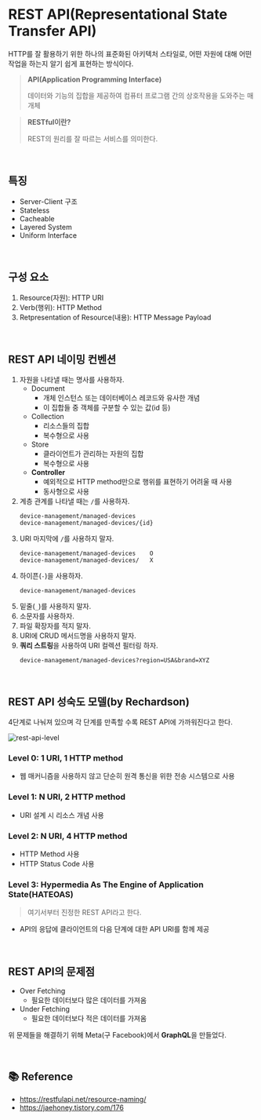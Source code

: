 # REST API(Representational State Transfer API)

HTTP를 잘 활용하기 위한 하나의 표준화된 아키텍처 스타일로, 어떤 자원에 대해 어떤 작업을 하는지 알기 쉽게 표현하는 방식이다.

> **API(Application Programming Interface)**
>
> 데이터와 기능의 집합을 제공하여 컴퓨터 프로그램 간의 상호작용을 도와주는 매개체

> **RESTful이란?**
>
> REST의 원리를 잘 따르는 서비스를 의미한다.

<br>

## 특징

- Server-Client 구조
- Stateless
- Cacheable
- Layered System
- Uniform Interface

<br>

## 구성 요소

1. Resource(자원): HTTP URI
2. Verb(행위): HTTP Method
3. Retpresentation of Resource(내용): HTTP Message Payload

<br>

## REST API 네이밍 컨벤션

1. 자원을 나타낼 때는 명사를 사용하자.
   - Document
     - 개체 인스턴스 또는 데이터베이스 레코드와 유사한 개념
     - 이 집합들 중 객체를 구분할 수 있는 값(id 등)
   - Collection
     - 리소스들의 집합
     - 복수형으로 사용
   - Store
     - 클라이언트가 관리하는 자원의 집합
     - 복수형으로 사용
   - **Controller**
     - 예외적으로 HTTP method만으로 행위를 표현하기 어려울 때 사용
     - 동사형으로 사용
2. 계층 관계를 나타낼 때는 `/`를 사용하자.
   ```
   device-management/managed-devices
   device-management/managed-devices/{id}
   ```
3. URI 마지막에 `/`를 사용하지 말자.
   ```
   device-management/managed-devices    O
   device-management/managed-devices/   X
   ```
4. 하이픈(`-`)을 사용하자.
   ```
   device-management/managed-devices
   ```
5. 밑줄(`_`)를 사용하지 말자.
6. 소문자를 사용하자.
7. 파일 확장자를 적지 말자.
8. URI에 CRUD 메서드명을 사용하지 말자.
9. **쿼리 스트링**을 사용하여 URI 컬렉션 필터링 하자.
   ```
   device-management/managed-devices?region=USA&brand=XYZ
   ```

<br>

## REST API 성숙도 모델(by Rechardson)

4단계로 나눠져 있으며 각 단계를 만족할 수록 REST API에 가까워진다고 한다.

![rest-api-level](https://imgur.com/CY9k04L.png)

### Level 0: 1 URI, 1 HTTP method

- 웹 매커니즘을 사용하지 않고 단순히 원격 통신을 위한 전송 시스템으로 사용

### Level 1: N URI, 2 HTTP method

- URI 설계 시 리소스 개념 사용

### Level 2: N URI, 4 HTTP method

- HTTP Method 사용
- HTTP Status Code 사용

### Level 3: Hypermedia As The Engine of Application State(HATEOAS)

> 여기서부터 진정한 REST API라고 한다.

- API의 응답에 클라이언트의 다음 단계에 대한 API URI를 함께 제공

<br>

## REST API의 문제점

- Over Fetching
  - 필요한 데이터보다 많은 데이터를 가져옴
- Under Fetching
  - 필요한 데이터보다 적은 데이터를 가져옴

위 문제들을 해결하기 위해 Meta(구 Facebook)에서 **GraphQL**을 만들었다.

<br>

## 📚 Reference

- https://restfulapi.net/resource-naming/
- https://jaehoney.tistory.com/176
